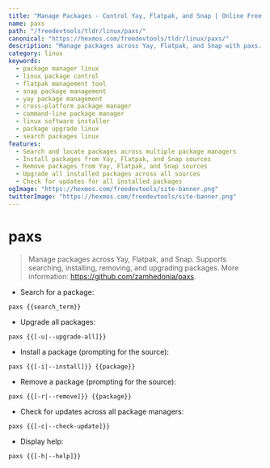 ```yaml
---
title: "Manage Packages - Control Yay, Flatpak, and Snap | Online Free DevTools by Hexmos"
name: paxs
path: "/freedevtools/tldr/linux/paxs/"
canonical: "https://hexmos.com/freedevtools/tldr/linux/paxs/"
description: "Manage packages across Yay, Flatpak, and Snap with paxs.  Search, install, remove, and upgrade packages effortlessly. Free online tool, no registration required."
category: linux
keywords:
  - package manager linux
  - linux package control
  - flatpak management tool
  - snap package management
  - yay package management
  - cross-platform package manager
  - command-line package manager
  - linux software installer
  - package upgrade linux
  - search packages linux
features:
  - Search and locate packages across multiple package managers
  - Install packages from Yay, Flatpak, and Snap sources
  - Remove packages from Yay, Flatpak, and Snap sources
  - Upgrade all installed packages across all sources
  - Check for updates for all installed packages
ogImage: "https://hexmos.com/freedevtools/site-banner.png"
twitterImage: "https://hexmos.com/freedevtools/site-banner.png"
---
```


# paxs

> Manage packages across Yay, Flatpak, and Snap.
> Supports searching, installing, removing, and upgrading packages.
> More information: <https://github.com/zamhedonia/paxs>.

- Search for a package:

`paxs {{search_term}}`

- Upgrade all packages:

`paxs {{[-u|--upgrade-all]}}`

- Install a package (prompting for the source):

`paxs {{[-i|--install]}} {{package}}`

- Remove a package (prompting for the source):

`paxs {{[-r|--remove]}} {{package}}`

- Check for updates across all package managers:

`paxs {{[-c|--check-update]}}`

- Display help:

`paxs {{[-h|--help]}}`
